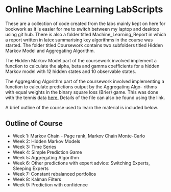 # Online Machine Learning LabScripts
These are a collection of code created from the labs mainly kept on here for bookwork as it is easier for me to switch between my laptop and desktop using git hub. There is also a folder titled Machine_Learning_Report in which a report written in latex summarising key algorithms in the course was started. The folder titled Coursework contains two subfolders titled Hidden Markov Model and Aggregating Algorithm.

The Hidden Markov Model part of the coursework involved implement a function to calculate the alpha, beta and gamma coefficients for a hidden Markov model with 12 hidden states and 10 observable states.

The Aggregating Algorithm part of the coursework involved implementing a function to calculate predictions output by the Aggregating Algo-
rithms with equal weights in the binary square loss (Brier) game. This was done with the tennis data [here.](http://vovk.net/ICML2008/) Details of the file can also be found using the link.

A brief outline of the course used to learn the material is included below.

## Outline of Course ##

* Week 1: Markov Chain - Page rank, Markov Chain Monte-Carlo
* Week 2: Hidden Markov Models
* Week 3: Time Series
* Week 4: Simple Prediction Game
* Week 5: Aggregating Algorithm
* Week 6: Other predictions with expert advice: Switching Experts, Sleeping Experts
* Week 7: Constant rebalanced portfolios
* Week 8: Kalman Filters
* Week 9: Prediction with confidence
